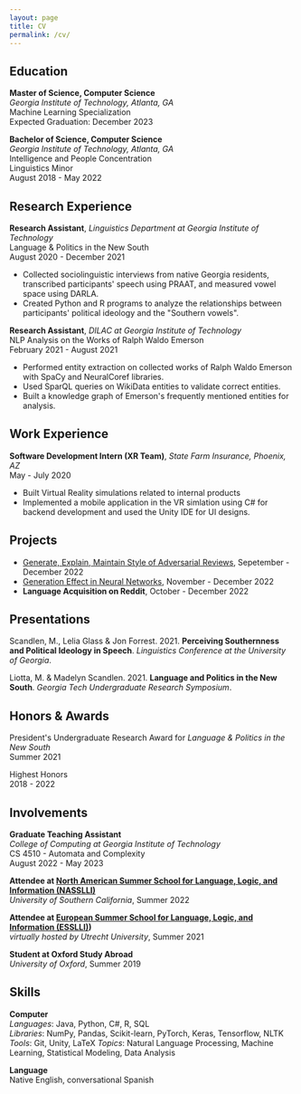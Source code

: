 ```yaml
---
layout: page
title: CV
permalink: /cv/
---
```


## Education

**Master of Science, Computer Science** <br>
_Georgia Institute of Technology, Atlanta, GA_<br>
Machine Learning Specialization<br>
Expected Graduation: December 2023 <br>

**Bachelor of Science, Computer Science** <br>
_Georgia Institute of Technology, Atlanta, GA_<br>
Intelligence and People Concentration<br>
Linguistics Minor<br>
August 2018 - May 2022 <br>

## Research Experience

**Research Assistant**, _Linguistics Department at Georgia Institute of Technology_ <br>
Language & Politics in the New South <br>
August 2020 - December 2021 <br>
- Collected sociolinguistic interviews from native Georgia residents, transcribed participants' speech using PRAAT, and measured vowel space using DARLA.
- Created Python and R programs to analyze the relationships between participants' political ideology and the "Southern vowels".

**Research Assistant**, _DILAC at Georgia Institute of Technology_ <br>
NLP Analysis on the Works of Ralph Waldo Emerson <br>
February 2021 - August 2021 <br>
- Performed entity extraction on collected works of Ralph Waldo Emerson with SpaCy and NeuralCoref libraries.
- Used SparQL queries on WikiData entities to validate correct entities.
- Built a knowledge graph of Emerson's frequently mentioned entities for analysis.

## Work Experience

**Software Development Intern (XR Team)**, _State Farm Insurance, Phoenix, AZ_<br>
May - July 2020 <br>
- Built Virtual Reality simulations related to internal products
- Implemented a mobile application in the VR simlation using C# for backend development and used the Unity IDE for UI designs.

## Projects

- [Generate, Explain, Maintain Style of Adversarial Reviews](https://mscandlen.github.io/mscandlen/GEMS/), Sepetember - December 2022 <br>
- [Generation Effect in Neural Networks](https://mscandlen.github.io/mscandlen/Generation-Effect/), November - December 2022 <br>
- **Language Acquisition on Reddit**, October - December 2022 <br>

## Presentations

Scandlen, M., Lelia Glass & Jon Forrest. 2021. **Perceiving Southernness and Political Ideology in Speech**. _Linguistics Conference at the University of Georgia_. <br>

Liotta, M. & Madelyn Scandlen. 2021. **Language and Politics in the New South**. _Georgia Tech Undergraduate Research Symposium_. <br>

## Honors & Awards

President's Undergraduate Research Award for _Language & Politics in the New South_ <br>
Summer 2021 <br>

Highest Honors <br>
2018 - 2022 <br>

## Involvements

**Graduate Teaching Assistant** <br>
_College of Computing at Georgia Institute of Technology_ <br>
CS 4510 - Automata and Complexity <br>
August 2022 - May 2023 <br>

**Attendee at [North American Summer School for Language, Logic, and Information (NASSLLI)](https://ml-la.github.io/nasslli2022/)** <br>
_University of Southern California_, Summer 2022 <br>

**Attendee at [European Summer School for Language, Logic, and Information (ESSLLI)](https://esslli2021.unibz.it/))** <br>
_virtually hosted by Utrecht University_, Summer 2021 <br>

**Student at Oxford Study Abroad** <br>
_University of Oxford_, Summer 2019 <br>

## Skills

**Computer** <br>
_Languages_: Java, Python, C#, R, SQL <br>
_Libraries_: NumPy, Pandas, Scikit-learn, PyTorch, Keras, Tensorflow, NLTK <br> 
_Tools_: Git, Unity, LaTeX
_Topics_: Natural Language Processing, Machine Learning, Statistical Modeling, Data Analysis <br>

**Language** <br>
Native English, conversational Spanish <br>
